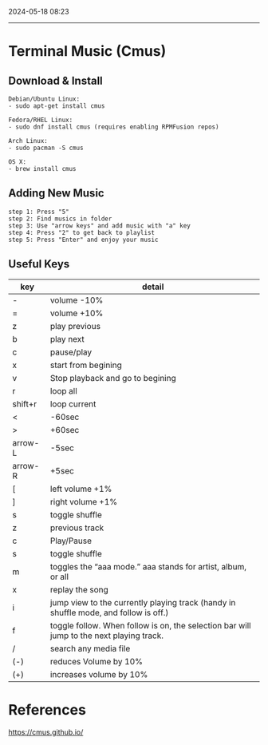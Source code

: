 2024-05-18 08:23

------------------------------------------------------------
# Terminal Music (Cmus)

## Download & Install
    Debian/Ubuntu Linux:
    - sudo apt-get install cmus
    
    Fedora/RHEL Linux:
    - sudo dnf install cmus (requires enabling RPMFusion repos)
    
    Arch Linux:
    - sudo pacman -S cmus
    
    OS X:
    - brew install cmus


## Adding New Music
	step 1: Press "5"
	step 2: Find musics in folder
	step 3: Use "arrow keys" and add music with "a" key
	step 4: Press "2" to get back to playlist
	step 5: Press "Enter" and enjoy your music


## Useful Keys

| key           | detail                                                                                   |
| ------------- | ---------------------------------------------------------------------------------------- |
| \- 		 <br>    | volume -10%                                                                              |
| = 		 <br>     | volume +10%                                                                              |
| z 		 <br>     | play previous                                                                            |
| b 		 <br>     | play next                                                                                |
| c 		 <br>     | pause/play                                                                               |
| x 		 <br>     | start from begining                                                                      |
| v 		 <br>     | Stop playback and go to begining                                                         |
| r 		 <br>     | loop all                                                                                 |
| shift+r	 <br> | loop current                                                                             |
| \<		 <br>     | -60sec                                                                                   |
| \>	    <br>   | +60sec                                                                                   |
| arrow-L  <br> | -5sec                                                                                    |
| arrow-R  <br> | +5sec                                                                                    |
| [		 <br>      | left volume +1%                                                                          |
| ]		 <br>      | right volume +1%                                                                         |
| s 		 <br>     | toggle shuffle                                                                           |
| z <br>        | previous track                                                                           |
| c <br>        | Play/Pause                                                                               |
| s <br>        | toggle shuffle                                                                           |
| m <br>        | toggles the “aaa mode.” aaa stands for artist, album, or all                             |
| x <br>        | replay the song                                                                          |
| i <br>        | jump view to the currently playing track (handy in shuffle mode, and follow is off.)     |
| f<br>         | toggle follow. When follow is on, the selection bar will jump to the next playing track. |
| /<name> <br>  | search any  media file                                                                 |
| (-)<br>       | reduces Volume by 10%                                                                    |
| (+)           | increases volume by 10%                                                                  |







# References

https://cmus.github.io/

